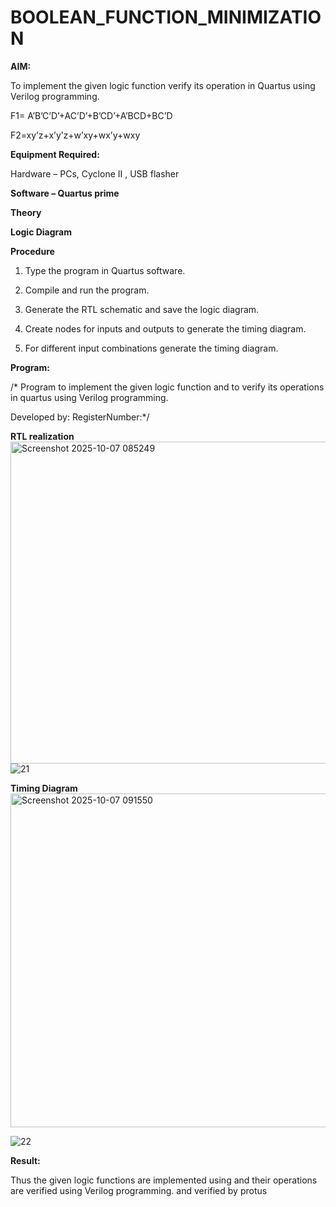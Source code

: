 # BOOLEAN_FUNCTION_MINIMIZATION

**AIM:**

To implement the given logic function verify its operation in Quartus using Verilog programming.

F1= A’B’C’D’+AC’D’+B’CD’+A’BCD+BC’D 

F2=xy’z+x’y’z+w’xy+wx’y+wxy

**Equipment Required:**

Hardware – PCs, Cyclone II , USB flasher

**Software – Quartus prime**

**Theory**

**Logic Diagram**

**Procedure**

1.	Type the program in Quartus software.

2.	Compile and run the program.

3.	Generate the RTL schematic and save the logic diagram.

4.	Create nodes for inputs and outputs to generate the timing diagram.

5.	For different input combinations generate the timing diagram.


**Program:**

/* Program to implement the given logic function and to verify its operations in quartus using Verilog programming. 

Developed by: RegisterNumber:*/


**RTL realization**
<img width="837" height="515" alt="Screenshot 2025-10-07 085249" src="https://github.com/user-attachments/assets/bffabe29-f3a6-4e1a-92b0-3f84be418473" />
![21](https://github.com/user-attachments/assets/1f92c294-c4db-402c-bb21-18cba4408ad7)

**Timing Diagram**
<img width="1917" height="534" alt="Screenshot 2025-10-07 091550" src="https://github.com/user-attachments/assets/f4c81d41-b6a9-4ae7-a465-d08b6555a241" />

![22](https://github.com/user-attachments/assets/5eb5402e-bf74-4989-9795-2907860814b4)

**Result:**

Thus the given logic functions are implemented using and their operations are verified using Verilog programming. and verified by protus

